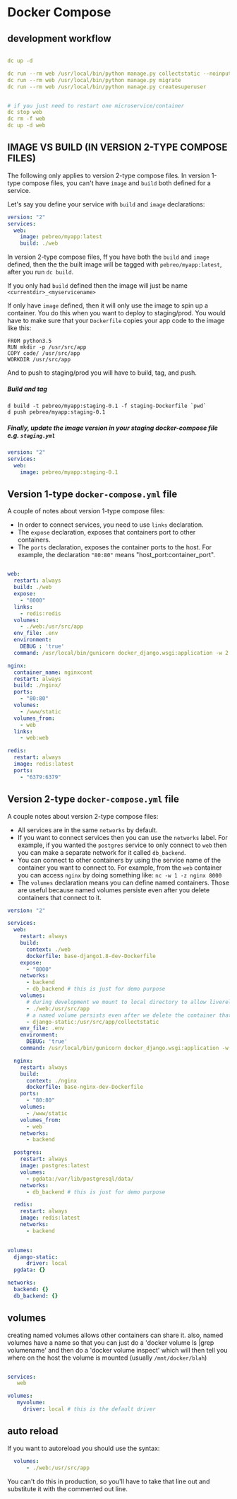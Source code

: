 
# Docker Compose

development workflow
---------------------
```yaml

dc up -d

dc run --rm web /usr/local/bin/python manage.py collectstatic --noinput
dc run --rm web /usr/local/bin/python manage.py migrate
dc run --rm web /usr/local/bin/python manage.py createsuperuser


# if you just need to restart one microservice/container
dc stop web
dc rm -f web
dc up -d web

```

IMAGE VS BUILD (IN VERSION 2-TYPE COMPOSE FILES)
-----------------------------------------------
The following only applies to version 2-type compose files.
In version 1-type compose files, you can't have `image` and `build` both defined
for a service.

Let's say you define your service with `build` and `image` declarations:
```yaml
version: "2"
services:
  web:
    image: pebreo/myapp:latest
    build: ./web  
```
In version 2-type compose files, ff you have both the `build` and `image` defined, then the the built image will be tagged with `pebreo/myapp:latest`, after you run `dc build`.

If you only had `build` defined then the image will just be name
`<currentdir>_<myservicename>`

If only have `image` defined, then it will only use the image
to spin up a container. You do this when you want to deploy to staging/prod.
You would have to make sure that your `Dockerfile` copies your app
code to the image like this:
```
FROM python3.5
RUN mkdir -p /usr/src/app
COPY code/ /usr/src/app
WORKDIR /usr/src/app
```
And to push to staging/prod you will have to build, tag, and push.
##### Build and tag
```
d build -t pebreo/myapp:staging-0.1 -f staging-Dockerfile `pwd`
d push pebreo/myapp:staging-0.1
```
##### Finally, update the image version in your staging docker-compose file e.g. `staging.yml`
```yaml
version: "2"
services:
  web:  
    image: pebreo/myapp:staging-0.1
```


**Version 1-type** `docker-compose.yml` file 
---------------------------------------
A couple of notes about version 1-type compose files:
* In order to connect services, you need to use `links` declaration.
* The `expose` declaration, exposes that containers port to other containers.
* The `ports` declaration, exposes the container ports to the host. For example,
the declaration `"80:80"` means "host_port:container_port".
```yaml

web:
  restart: always
  build: ./web
  expose:
    - "8000"
  links:   
    - redis:redis
  volumes:
    - ./web:/usr/src/app
  env_file: .env
  environment:
    DEBUG : 'true'
  command: /usr/local/bin/gunicorn docker_django.wsgi:application -w 2 -b :8000

nginx:
  container_name: nginxcont
  restart: always
  build: ./nginx/
  ports:
    - "80:80"
  volumes:
    - /www/static
  volumes_from:
    - web
  links:
    - web:web

redis:
  restart: always
  image: redis:latest
  ports:
    - "6379:6379"
```

**Version 2-type** `docker-compose.yml` file 
---------------------------------------
A couple notes about version 2-type compose files:
* All services are in the same `networks` by default.
* If you want to connect services then you can use the `networks` label.
For example, if you wanted the `postgres` service to only connect to `web` 
then you can make a separate network for it called `db_backend`.
* You can connect to other containers by using the service name of the container you
want to connect to. For example, from the `web` container you can access `nginx`
by doing something like: `nc -w 1 -z nginx 8000`
* The `volumes` declaration means you can define named containers. Those are
useful because named volumes persiste even after you delete containers that connect to it.
```yaml
version: "2"

services:
  web:
    restart: always
    build: 
      context: ./web
      dockerfile: base-django1.8-dev-Dockerfile    
    expose:
      - "8000"
    networks:
      - backend
      - db_backend # this is just for demo purpose
    volumes:
      # during development we mount to local directory to allow livereload when code is changed
      - ./web:/usr/src/app
      # a named volume persists even after we delete the container that attaches to it
      - django-static:/usr/src/app/collectstatic 
    env_file: .env
    environment:
      DEBUG: 'true'
    command: /usr/local/bin/gunicorn docker_django.wsgi:application -w 2 -b :8000

  nginx:
    restart: always
    build: 
      context: ./nginx
      dockerfile: base-nginx-dev-Dockerfile    
    ports:
      - "80:80"
    volumes:
      - /www/static
    volumes_from:
      - web
    networks:
      - backend

  postgres:
    restart: always
    image: postgres:latest
    volumes:
      - pgdata:/var/lib/postgresql/data/
    networks:
      - db_backend # this is just for demo purpose

  redis:
    restart: always
    image: redis:latest
    networks:
      - backend
      

volumes:
  django-static:
      driver: local
  pgdata: {}

networks:
  backend: {}
  db_backend: {}
```

volumes
--------
creating named volumes allows other containers can share it. also, named volumes have a name so that you can just do a 'docker volume ls |grep volumename' and then do a 'docker volume inspect' which will then tell you where on the host the volume is mounted (usually `/mnt/docker/blah`) 

```yaml

services:
   web

volumes:
   myvolume:
     driver: local # this is the default driver
```

## auto reload

If you want to autoreload you should use the syntax:

```yaml
  volumes:
      - ./web:/usr/src/app 
```

You can't do this in production, so you'll have to take that line out and substitute it with the commented
out line.


